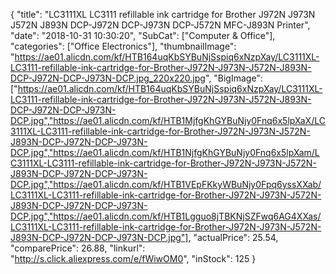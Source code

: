 {
	"title": "LC3111XL LC3111 refillable ink cartridge for Brother J972N J973N J572N J893N DCP-J972N DCP-J973N DCP-J572N MFC-J893N Printer",
	"date": "2018-10-31 10:30:20",
	"SubCat": ["Computer & Office"],
	"categories": ["Office Electronics"],
	"thumbnailImage": "https://ae01.alicdn.com/kf/HTB164uqKbSYBuNjSspiq6xNzpXay/LC3111XL-LC3111-refillable-ink-cartridge-for-Brother-J972N-J973N-J572N-J893N-DCP-J972N-DCP-J973N-DCP.jpg_220x220.jpg",
	"BigImage": ["https://ae01.alicdn.com/kf/HTB164uqKbSYBuNjSspiq6xNzpXay/LC3111XL-LC3111-refillable-ink-cartridge-for-Brother-J972N-J973N-J572N-J893N-DCP-J972N-DCP-J973N-DCP.jpg","https://ae01.alicdn.com/kf/HTB1MjfgKhGYBuNjy0Fnq6x5lpXaX/LC3111XL-LC3111-refillable-ink-cartridge-for-Brother-J972N-J973N-J572N-J893N-DCP-J972N-DCP-J973N-DCP.jpg","https://ae01.alicdn.com/kf/HTB1NjfgKhGYBuNjy0Fnq6x5lpXam/LC3111XL-LC3111-refillable-ink-cartridge-for-Brother-J972N-J973N-J572N-J893N-DCP-J972N-DCP-J973N-DCP.jpg","https://ae01.alicdn.com/kf/HTB1VEpFKkyWBuNjy0Fpq6yssXXab/LC3111XL-LC3111-refillable-ink-cartridge-for-Brother-J972N-J973N-J572N-J893N-DCP-J972N-DCP-J973N-DCP.jpg","https://ae01.alicdn.com/kf/HTB1Lgguo8jTBKNjSZFwq6AG4XXas/LC3111XL-LC3111-refillable-ink-cartridge-for-Brother-J972N-J973N-J572N-J893N-DCP-J972N-DCP-J973N-DCP.jpg"],
	"actualPrice": 25.54,
	"comparePrice": 26.88,
	"linkurl": "http://s.click.aliexpress.com/e/fWiwOM0",
	"inStock": 125
}
